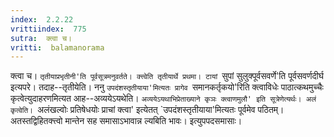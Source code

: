 ```yaml
---
index:  2.2.22
vrittiindex:  775
sutra:  क्त्वा च।
vritti:  balamanorama 
---
```


क्त्वा च। `तृतीयाप्रभृतीनी'ति पूर्वसूत्रमनुवर्तते। क्त्त्वेति तृतीयार्थे प्रथमा। टायां `सुपां सुलुक्पूर्वसवर्णे'ति पूर्वसवर्णदीर्घ इत्यपरे। तदाह--तृतीयेति। ननु `उपदंशस्तृतीयाया'मित्यतः प्रागेव `समानकर्तृकयो'रिति क्त्वाविधेः पाठात्कथमुच्चैः कृत्वेत्युदाहरणमित्यत आह--अव्ययेऽयथेति। `अव्ययेऽयथाभिप्रेताख्याने कृञः क्त्वाणमुलौ' इति सूत्रेणेत्यर्थः। अलं कृत्वेति। `अलंखल्वोः प्रतिषेधयोः प्राचां क्त्वा' इत्येतत् `उपदंशस्तृतीयाया'मित्यतः पूर्वमेव पठितम्। अतस्तद्विहितक्त्त्वो मान्तेन सह समासाऽभावान्न ल्यबिति भावः। इत्युपपदसमासाः। 

